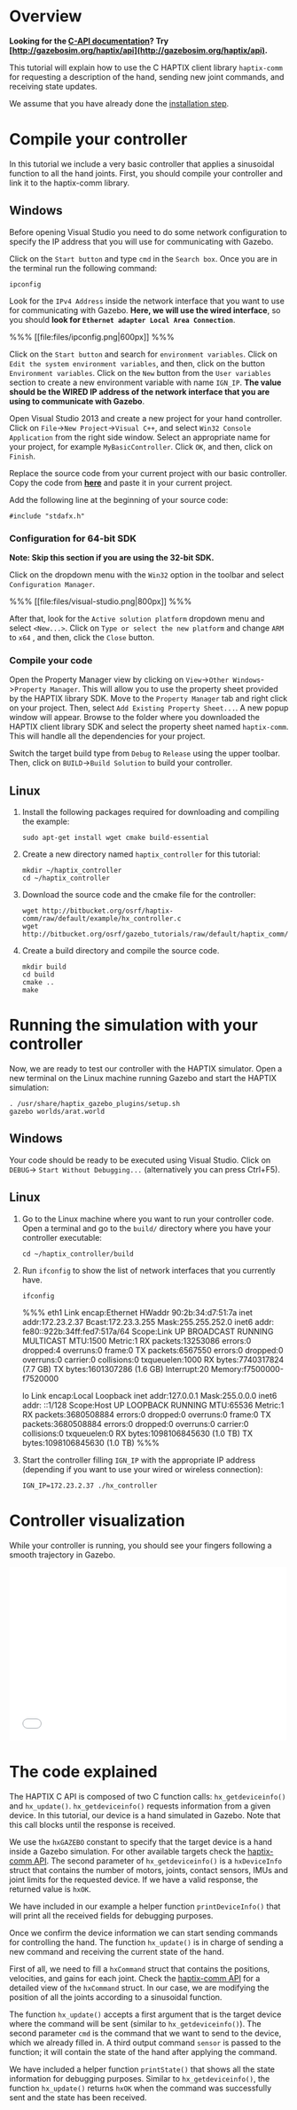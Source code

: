 # Overview

**Looking for the [C-API documentation](http://gazebosim.org/haptix/api)? Try [http://gazebosim.org/haptix/api](http://gazebosim.org/haptix/api).**

This tutorial will explain how to use the C HAPTIX client library `haptix-comm` for
requesting a description of the hand, sending new joint commands, and receiving state updates.

We assume that you have already done the [installation step](http://gazebosim.org/tutorials?tut=haptix_install&cat=haptix).


# Compile your controller

In this tutorial we include a very basic controller that applies a sinusoidal
function to all the hand joints. First, you should compile your controller and
link it to the haptix-comm library.

## Windows

Before opening Visual Studio you need to do some network configuration to specify
the IP address that you will use for communicating with Gazebo.

Click on the `Start button` and type `cmd` in the `Search box`. Once you are in
the terminal run the following command:

~~~
ipconfig
~~~

Look for the `IPv4 Address` inside the network interface that you want to use
for communicating with Gazebo. **Here, we will use the wired interface**, so you
should **look for `Ethernet adapter Local Area Connection`**.

%%%
[[file:files/ipconfig.png|600px]]
%%%

Click on the `Start button` and search for `environment variables`.
Click on `Edit the system environment variables`, and then, click on the button
`Environment variables`. Click on the `New` button from the `User variables`
section to create a new environment variable with name `IGN_IP`. **The value
should be the WIRED IP address of the network interface that you are using to
communicate with Gazebo**.

Open Visual Studio 2013 and create a new project for your hand controller. Click
on `File`->`New Project`->`Visual C++`, and select `Win32 Console Application`
from the right side window. Select an appropriate name for your project, for
example `MyBasicController`. Click `OK`, and then, click on `Finish`.

Replace the source code from your current project with our basic controller. Copy
the code from [**here**](http://bitbucket.org/osrf/haptix-comm/raw/default/example/hx_controller.c) and paste it in your current project.

Add the following line at the beginning of your source code:

~~~
#include "stdafx.h"
~~~

### Configuration for 64-bit SDK

**Note: Skip this section if you are using the 32-bit SDK.**


Click on the dropdown menu with the `Win32` option in the toolbar and select
`Configuration Manager`.

%%%
[[file:files/visual-studio.png|800px]]
%%%

After that, look for the `Active solution platform` dropdown menu and select
`<New...>`. Click on `Type or select the new platform` and change `ARM` to `x64`
, and then, click the `Close` button.

### Compile your code

Open the Property Manager view by clicking on `View`->`Other Windows`->`Property
Manager`. This will allow you to use the property sheet provided by the HAPTIX
library SDK. Move to the `Property Manager` tab and right click on your project.
Then, select `Add Existing Property Sheet...`. A new popup window
will appear. Browse to the folder where you downloaded the HAPTIX client library
SDK and select the property sheet named `haptix-comm`. This will handle all the
dependencies for your project.

Switch the target build type from `Debug` to `Release` using the upper toolbar.
Then, click on `BUILD`->`Build Solution` to build your controller.

## Linux

1. Install the following packages required for downloading and compiling the
example:

    ~~~
    sudo apt-get install wget cmake build-essential
    ~~~

1. Create a new directory named `haptix_controller` for this tutorial:

    ~~~
    mkdir ~/haptix_controller
    cd ~/haptix_controller
    ~~~

1. Download the source code and the cmake file for the controller:

    ~~~
    wget http://bitbucket.org/osrf/haptix-comm/raw/default/example/hx_controller.c
    wget http://bitbucket.org/osrf/gazebo_tutorials/raw/default/haptix_comm/files/CMakeLists.txt
    ~~~

1. Create a build directory and compile the source code.

    ~~~
    mkdir build
    cd build
    cmake ..
    make
    ~~~

# Running the simulation with your controller

Now, we are ready to test our controller with the HAPTIX simulator. Open a new
terminal on the Linux machine running Gazebo and start the HAPTIX simulation:

~~~
. /usr/share/haptix_gazebo_plugins/setup.sh
gazebo worlds/arat.world
~~~

## Windows

Your code should be ready to be executed using Visual Studio. Click on `DEBUG`->
`Start Without Debugging...` (alternatively you can press Ctrl+F5).

## Linux

1. Go to the Linux machine where you want to run your controller code. Open a
terminal and go to the `build/` directory where you have your controller
executable:

    ~~~
    cd ~/haptix_controller/build
    ~~~

1. Run `ifconfig` to show the list of network interfaces that you currently have.

    ~~~
    ifconfig
    ~~~
    %%%
    eth1  Link encap:Ethernet  HWaddr 90:2b:34:d7:51:7a
          inet addr:172.23.2.37  Bcast:172.23.3.255  Mask:255.255.252.0
          inet6 addr: fe80::922b:34ff:fed7:517a/64 Scope:Link
          UP BROADCAST RUNNING MULTICAST  MTU:1500  Metric:1
          RX packets:13253086 errors:0 dropped:4 overruns:0 frame:0
          TX packets:6567550 errors:0 dropped:0 overruns:0 carrier:0
          collisions:0 txqueuelen:1000
          RX bytes:7740317824 (7.7 GB)  TX bytes:1601307286 (1.6 GB)
          Interrupt:20 Memory:f7500000-f7520000

    lo    Link encap:Local Loopback
          inet addr:127.0.0.1  Mask:255.0.0.0
          inet6 addr: ::1/128 Scope:Host
          UP LOOPBACK RUNNING  MTU:65536  Metric:1
          RX packets:3680508884 errors:0 dropped:0 overruns:0 frame:0
          TX packets:3680508884 errors:0 dropped:0 overruns:0 carrier:0
          collisions:0 txqueuelen:0
          RX bytes:1098106845630 (1.0 TB)  TX bytes:1098106845630 (1.0 TB)
    %%%

1. Start the controller filling `IGN_IP` with the appropriate IP address (depending if
you want to use your wired or wireless connection):

    ~~~
    IGN_IP=172.23.2.37 ./hx_controller
    ~~~

# Controller visualization

While your controller is running, you should see your fingers following a smooth
trajectory in Gazebo.

<iframe width="500" height="313" src="//player.vimeo.com/video/108959804" frameborder="0" webkitallowfullscreen mozallowfullscreen allowfullscreen></iframe>

# The code explained

<include from='/int main/' to='/printDeviceInfo\(.deviceInfo\)/' src='http://bitbucket.org/osrf/haptix-comm/raw/default/example/hx_controller.c' />

The HAPTIX C API is composed of two C function calls: `hx_getdeviceinfo()` and
`hx_update()`. `hx_getdeviceinfo()` requests information from a given device.
In this tutorial, our device is a hand simulated in Gazebo. Note that this call
blocks until the response is received.

We use the `hxGAZEBO` constant to specify that the target device is a hand inside a Gazebo
simulation. For other available targets check the [haptix-comm API](https://bitbucket.org/osrf/haptix-comm/src/cfd7e09c00ad045c0ee99a871f786971dc527fc5/include/haptix/comm/haptix.h?at=default). The second parameter of `hx_getdeviceinfo()` is a `hxDeviceInfo` struct that
contains the number of motors, joints, contact sensors, IMUs and joint limits
for the requested device. If we have a valid response, the returned value is `hxOK`.

We have included in our example a helper function `printDeviceInfo()` that will
print all the received fields for debugging purposes.

<include from='/  // Send commands/' to='/    usleep\(10000\);\n  }/' src='http://bitbucket.org/osrf/haptix-comm/raw/default/example/hx_controller.c' />

Once we confirm the device information we can start sending commands for
controlling the hand. The function `hx_update()` is in charge of sending a new
command and receiving the current state of the hand.

First of all, we need to fill a `hxCommand` struct that contains the positions,
velocities, and gains for each joint. Check the [haptix-comm API](https://bitbucket.org/osrf/haptix-comm/src/cfd7e09c00ad045c0ee99a871f786971dc527fc5/include/haptix/comm/haptix.h?at=default)
for a detailed view of the `hxCommand` struct. In our case, we are modifying the
position of all the joints according to a sinusoidal function.

The function `hx_update()` accepts a first argument that is the target device
where the command will be sent (similar to `hx_getdeviceinfo()`). The second
parameter `cmd` is the command that we want to send to the device, which we already
filled in. A third output command `sensor` is passed to the function; it will contain the
state of the hand after applying the command.

We have included a helper function `printState()` that shows all the state
information for debugging purposes. Similar to `hx_getdeviceinfo()`, the function
`hx_update()` returns `hxOK` when the command was successfully sent and the
state has been received.
